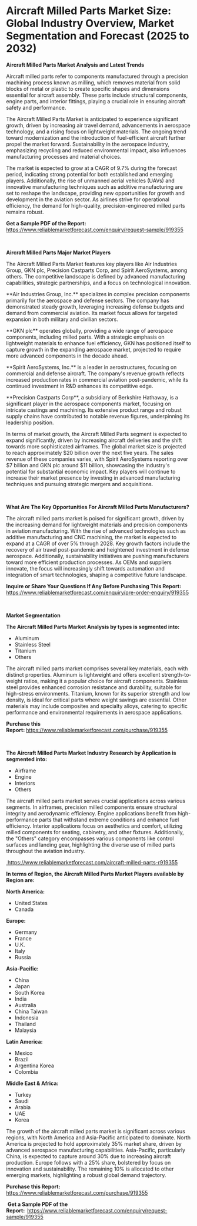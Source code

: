 <p><h1>Aircraft Milled Parts Market Size: Global Industry Overview, Market Segmentation and Forecast (2025 to 2032)</h1></p><p><strong>Aircraft Milled Parts Market Analysis and Latest Trends</strong></p>
<p><p>Aircraft milled parts refer to components manufactured through a precision machining process known as milling, which removes material from solid blocks of metal or plastic to create specific shapes and dimensions essential for aircraft assembly. These parts include structural components, engine parts, and interior fittings, playing a crucial role in ensuring aircraft safety and performance.</p><p>The Aircraft Milled Parts Market is anticipated to experience significant growth, driven by increasing air travel demand, advancements in aerospace technology, and a rising focus on lightweight materials. The ongoing trend toward modernization and the introduction of fuel-efficient aircraft further propel the market forward. Sustainability in the aerospace industry, emphasizing recycling and reduced environmental impact, also influences manufacturing processes and material choices.</p><p>The market is expected to grow at a CAGR of 9.7% during the forecast period, indicating strong potential for both established and emerging players. Additionally, the rise of unmanned aerial vehicles (UAVs) and innovative manufacturing techniques such as additive manufacturing are set to reshape the landscape, providing new opportunities for growth and development in the aviation sector. As airlines strive for operational efficiency, the demand for high-quality, precision-engineered milled parts remains robust.</p></p>
<p><strong>Get a Sample PDF of the Report:&nbsp;</strong> <a href="https://www.reliablemarketforecast.com/enquiry/request-sample/919355?utm_campaign=2334&utm_medium=2&utm_source=Github&utm_content=ia&utm_term=18042025&utm_id=aircraft-milled-parts">https://www.reliablemarketforecast.com/enquiry/request-sample/919355</a></p>
<p>&nbsp;</p>
<p><strong>Aircraft Milled Parts Major Market Players</strong></p>
<p><p>The Aircraft Milled Parts Market features key players like Air Industries Group, GKN plc, Precision Castparts Corp, and Spirit AeroSystems, among others. The competitive landscape is defined by advanced manufacturing capabilities, strategic partnerships, and a focus on technological innovation.</p><p>**Air Industries Group, Inc.** specializes in complex precision components primarily for the aerospace and defense sectors. The company has demonstrated steady growth, leveraging increasing defense budgets and demand from commercial aviation. Its market focus allows for targeted expansion in both military and civilian sectors.</p><p>**GKN plc** operates globally, providing a wide range of aerospace components, including milled parts. With a strategic emphasis on lightweight materials to enhance fuel efficiency, GKN has positioned itself to capture growth in the expanding aerospace market, projected to require more advanced components in the decade ahead.</p><p>**Spirit AeroSystems, Inc.** is a leader in aerostructures, focusing on commercial and defense aircraft. The company's revenue growth reflects increased production rates in commercial aviation post-pandemic, while its continued investment in R&D enhances its competitive edge.</p><p>**Precision Castparts Corp**, a subsidiary of Berkshire Hathaway, is a significant player in the aerospace components market, focusing on intricate castings and machining. Its extensive product range and robust supply chains have contributed to notable revenue figures, underpinning its leadership position.</p><p>In terms of market growth, the Aircraft Milled Parts segment is expected to expand significantly, driven by increasing aircraft deliveries and the shift towards more sophisticated airframes. The global market size is projected to reach approximately $20 billion over the next five years. The sales revenue of these companies varies, with Spirit AeroSystems reporting over $7 billion and GKN plc around $11 billion, showcasing the industry's potential for substantial economic impact. Key players will continue to increase their market presence by investing in advanced manufacturing techniques and pursuing strategic mergers and acquisitions.</p></p>
<p>&nbsp;</p>
<p><strong>What Are The Key Opportunities For Aircraft Milled Parts Manufacturers?</strong></p>
<p><p>The aircraft milled parts market is poised for significant growth, driven by the increasing demand for lightweight materials and precision components in aviation manufacturing. With the rise of advanced technologies such as additive manufacturing and CNC machining, the market is expected to expand at a CAGR of over 5% through 2028. Key growth factors include the recovery of air travel post-pandemic and heightened investment in defense aerospace. Additionally, sustainability initiatives are pushing manufacturers toward more efficient production processes. As OEMs and suppliers innovate, the focus will increasingly shift towards automation and integration of smart technologies, shaping a competitive future landscape.</p></p>
<p><strong>Inquire or Share Your Questions If Any Before Purchasing This Report:</strong> <a href="https://www.reliablemarketforecast.com/enquiry/pre-order-enquiry/919355?utm_campaign=2334&utm_medium=2&utm_source=Github&utm_content=ia&utm_term=18042025&utm_id=aircraft-milled-parts">https://www.reliablemarketforecast.com/enquiry/pre-order-enquiry/919355</a></p>
<p>&nbsp;</p>
<p><strong>Market Segmentation</strong></p>
<p><strong>The Aircraft Milled Parts Market Analysis by types is segmented into:</strong></p>
<p><ul><li>Aluminum</li><li>Stainless Steel</li><li>Titanium</li><li>Others</li></ul></p>
<p><p>The aircraft milled parts market comprises several key materials, each with distinct properties. Aluminum is lightweight and offers excellent strength-to-weight ratios, making it a popular choice for aircraft components. Stainless steel provides enhanced corrosion resistance and durability, suitable for high-stress environments. Titanium, known for its superior strength and low density, is ideal for critical parts where weight savings are essential. Other materials may include composites and specialty alloys, catering to specific performance and environmental requirements in aerospace applications.</p></p>
<p><strong>Purchase this Report:&nbsp;</strong><a href="https://www.reliablemarketforecast.com/purchase/919355?utm_campaign=2334&utm_medium=2&utm_source=Github&utm_content=ia&utm_term=18042025&utm_id=aircraft-milled-parts">https://www.reliablemarketforecast.com/purchase/919355</a></p>
<p>&nbsp;</p>
<p><strong>The Aircraft Milled Parts Market Industry Research by Application is segmented into:</strong></p>
<p><ul><li>Airframe</li><li>Engine</li><li>Interiors</li><li>Others</li></ul></p>
<p><p>The aircraft milled parts market serves crucial applications across various segments. In airframes, precision milled components ensure structural integrity and aerodynamic efficiency. Engine applications benefit from high-performance parts that withstand extreme conditions and enhance fuel efficiency. Interior applications focus on aesthetics and comfort, utilizing milled components for seating, cabinetry, and other fixtures. Additionally, the "Others" category encompasses various components like control surfaces and landing gear, highlighting the diverse use of milled parts throughout the aviation industry.</p></p>
<p><a href="https://www.reliablemarketforecast.com/aircraft-milled-parts-r919355?utm_campaign=2334&utm_medium=2&utm_source=Github&utm_content=ia&utm_term=18042025&utm_id=aircraft-milled-parts">&nbsp;https://www.reliablemarketforecast.com/aircraft-milled-parts-r919355</a></p>
<p><strong>In terms of Region, the Aircraft Milled Parts Market Players available by Region are:</strong></p>
<p>
    <p> <strong> North America: </strong>
        <ul>
            <li>United States</li>
            <li>Canada</li>
        </ul>
        </p> 
    <p> <strong> Europe: </strong>
        <ul>
            <li>Germany</li>
            <li>France</li>
            <li>U.K.</li>
            <li>Italy</li>
            <li>Russia</li>
        </ul>
        </p> 
    <p> <strong> Asia-Pacific: </strong>
        <ul>
            <li>China</li>
            <li>Japan</li>
            <li>South Korea</li>
            <li>India</li>
            <li>Australia</li>
            <li>China Taiwan</li>
            <li>Indonesia</li>
            <li>Thailand</li>
            <li>Malaysia</li>
        </ul>
        </p> 
    <p> <strong> Latin America: </strong>
        <ul>
            <li>Mexico</li>
            <li>Brazil</li>
            <li>Argentina Korea</li>
            <li>Colombia</li>
        </ul>
        </p> 
    <p> <strong> Middle East & Africa: </strong>
        <ul>
            <li>Turkey</li>
            <li>Saudi</li>
            <li>Arabia</li>
            <li>UAE</li>
            <li>Korea</li>
        </ul>
    </p>
    </p>
<p><p>The growth of the aircraft milled parts market is significant across various regions, with North America and Asia-Pacific anticipated to dominate. North America is projected to hold approximately 35% market share, driven by advanced aerospace manufacturing capabilities. Asia-Pacific, particularly China, is expected to capture around 30% due to increasing aircraft production. Europe follows with a 25% share, bolstered by focus on innovation and sustainability. The remaining 10% is allocated to other emerging markets, highlighting a robust global demand trajectory.</p></p>
<p><strong>Purchase this Report: </strong><a href="https://www.reliablemarketforecast.com/purchase/919355?utm_campaign=2334&utm_medium=2&utm_source=Github&utm_content=ia&utm_term=18042025&utm_id=aircraft-milled-parts">https://www.reliablemarketforecast.com/purchase/919355</a></p>
<p>&nbsp;<strong>Get a Sample PDF of the Report:&nbsp;&nbsp;</strong><a href="https://www.reliablemarketforecast.com/enquiry/request-sample/919355?utm_campaign=2334&utm_medium=2&utm_source=Github&utm_content=ia&utm_term=18042025&utm_id=aircraft-milled-parts">https://www.reliablemarketforecast.com/enquiry/request-sample/919355</a></p>
<p><strong></strong></p>
<p><p></p><p></p><p></p></p>